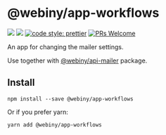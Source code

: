 # @webiny/app-workflows

[![](https://img.shields.io/npm/dw/@webiny/app-workflows.svg)](https://www.npmjs.com/package/@webiny/app-workflows)
[![](https://img.shields.io/npm/v/@webiny/app-workflows.svg)](https://www.npmjs.com/package/@webiny/app-workflows)
[![code style: prettier](https://img.shields.io/badge/code_style-prettier-ff69b4.svg?style=flat-square)](https://github.com/prettier/prettier)
[![PRs Welcome](https://img.shields.io/badge/PRs-welcome-brightgreen.svg?style=flat-square)](http://makeapullrequest.com)

An app for changing the mailer settings.

Use together with [@webiny/api-mailer](../api-mailer) package.

## Install

```
npm install --save @webiny/app-workflows
```

Or if you prefer yarn:

```
yarn add @webiny/app-workflows
```
